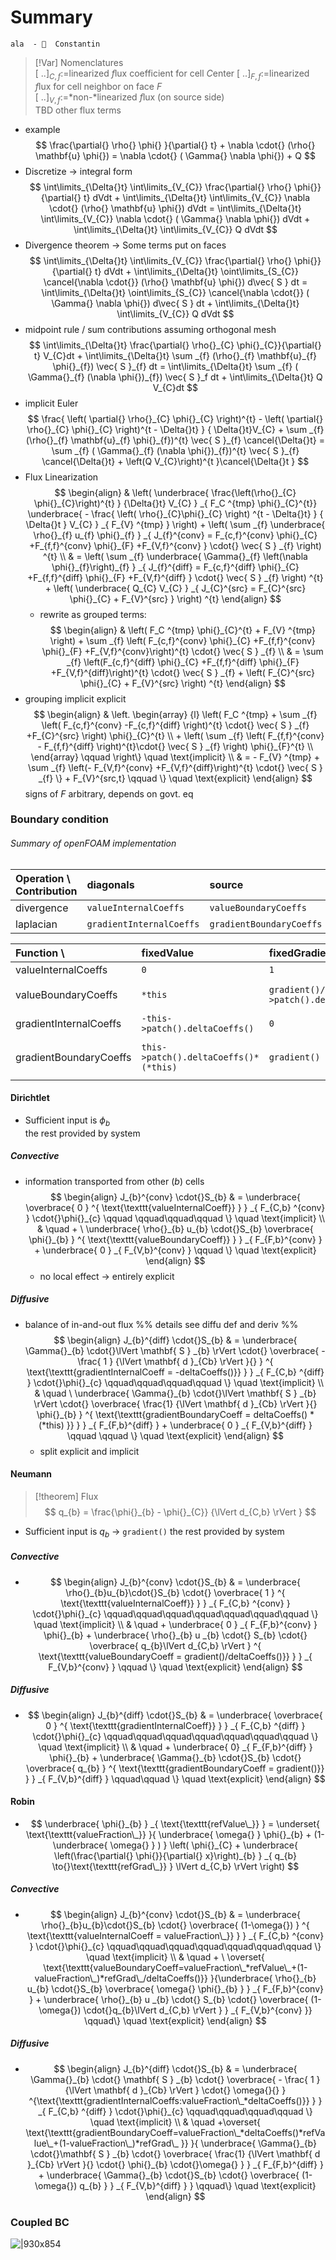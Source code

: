 # Summary
	ala  -   Constantin
> [!Var] Nomenclatures  
> $[\ .. ]_{C,f}:=$linearized ${}f{}$lux coefficient for cell ${}C{}$enter
> $[\ .. ]_{F,f}:=$linearized ${}f{}$lux for cell neighbor on face ${}F{}$  
> $[\ .. ]_{V,f}:=$*non-*linearized ${}f{}$lux (on source side)  
> TBD other flux terms
> 
- example 
	$$	
		\frac{\partial{} \rho{} \phi{} }{\partial{} t}   + \nabla \cdot{} (\rho{} \mathbf{u} \phi{}) = \nabla \cdot{} ( \Gamma{} \nabla  \phi{}) + Q
	$$
-   Discretize
	-> integral form
	$$	
		\int\limits_{\Delta{}t} \int\limits_{V_{C}} \frac{\partial{} \rho{} \phi{}}{\partial{} t} dVdt
		+ \int\limits_{\Delta{}t} \int\limits_{V_{C}} \nabla \cdot{} (\rho{} \mathbf{u} \phi{}) dVdt
		= \int\limits_{\Delta{}t} \int\limits_{V_{C}} \nabla \cdot{} ( \Gamma{} \nabla  \phi{})  dVdt
		+ \int\limits_{\Delta{}t} \int\limits_{V_{C}} Q dVdt
	$$
- Divergence theorem 
	-> Some terms put on faces
	$$	
		\int\limits_{\Delta{}t} \int\limits_{V_{C}} \frac{\partial{} \rho{} \phi{}}{\partial{} t} dVdt
		+ \int\limits_{\Delta{}t} \oint\limits_{S_{C}} \cancel{\nabla \cdot{}} (\rho{} \mathbf{u} \phi{}) d\vec{ S }  dt
		= \int\limits_{\Delta{}t} \oint\limits_{S_{C}}  \cancel{\nabla \cdot{}} ( \Gamma{} \nabla  \phi{})  d\vec{ S }  dt
		+ \int\limits_{\Delta{}t} \int\limits_{V_{C}}  Q dVdt
	$$
- midpoint rule   / sum contributions
	assuming orthogonal mesh
	$$	
			\int\limits_{\Delta{}t}  \frac{\partial{} \rho{}_{C} \phi{}_{C}}{\partial{} t} V_{C}dt
		+ \int\limits_{\Delta{}t} \sum _{f}  (\rho{}_{f} \mathbf{u}_{f} \phi{}_{f}) \vec{ S }_{f}  dt
		= \int\limits_{\Delta{}t} \sum _{f} ( \Gamma{}_{f} (\nabla  \phi{})_{f})  \vec{ S }_f  dt
		+ \int\limits_{\Delta{}t}  Q V_{C}dt 
	$$
- implicit Euler
	$$
	    \frac{ \left( \partial{} \rho{}_{C} \phi{}_{C} \right)^{t}   - \left( \partial{} \rho{}_{C} \phi{}_{C} \right)^{t - \Delta{}t}    }  
	    {  \Delta{}t}V_{C}
		+ \sum _{f}  (\rho{}_{f} \mathbf{u}_{f} \phi{}_{f})^{t} \vec{ S }_{f}  \cancel{\Delta{}t}
		= \sum _{f} ( \Gamma{}_{f} (\nabla  \phi{})_{f})^{t}  \vec{ S }_{f}  \cancel{\Delta{}t}
		+   \left(Q V_{C}\right)^{t }\cancel{\Delta{}t }
	$$
- Flux Linearization
	$$	
	    \begin{align} 
	          & \left(
	    \underbrace{ \frac{\left(\rho{}_{C} \phi{}_{C}\right)^{t}   } {\Delta{}t}  V_{C}   }  
	    _{ F_C ^{tmp}  \phi{}_{C}^{t}}
	    \underbrace{ - \frac{ \left(  \rho{}_{C}\phi{}_{C} \right) ^{t - \Delta{}t}   }  
	    { \Delta{}t } V_{C}  }  
	    _{  F_{V}  ^{tmp}  }
	    \right)
	     + \left( \sum _{f} 
	    \underbrace{ \rho{}_{f} u_{f} \phi{}_{f} }  
	    _{ J_{f}^{conv}  = F_{c,f}^{conv} \phi{}_{C} +F_{f,f}^{conv} \phi{}_{F} +F_{V,f}^{conv}  }
	     \cdot{} \vec{ S }  _{f} \right) ^{t} \\
	      & = \left( \sum _{f} 
	    \underbrace{ \Gamma{}_{f} \left(\nabla  \phi{}_{f}\right)_{f} }  
	    _{ J_{f}^{diff}  = F_{c,f}^{diff} \phi{}_{C} +F_{f,f}^{diff} \phi{}_{F} +F_{V,f}^{diff} }
	     \cdot{} \vec{ S }  _{f} \right) ^{t}
	     + \left( 
	    \underbrace{ Q_{C} V_{C}  }  
	    _{ J_{C}^{src} =  F_{C}^{src} \phi{}_{C} + F_{V}^{src} }
	    \right) ^{t}
	    \end{align}
	$$
	- rewrite as grouped terms:
		$$
		    \begin{align} 
		          & \left(
		    F_C ^{tmp}  \phi{}_{C}^{t}
		     + F_{V}  ^{tmp}  
		    \right)
		     + \sum _{f} 
		     \left( F_{c,f}^{conv} \phi{}_{C} +F_{f,f}^{conv} \phi{}_{F} +F_{V,f}^{conv}\right)^{t}
		     \cdot{} \vec{ S }  _{f}  \\
		      & =  \sum _{f} 
		    \left(F_{c,f}^{diff} \phi{}_{C} +F_{f,f}^{diff} \phi{}_{F} +F_{V,f}^{diff}\right)^{t}
		     \cdot{} \vec{ S }  _{f} 
		     + \left( 
		    F_{C}^{src} \phi{}_{C} + F_{V}^{src} 
		    \right) ^{t}
		    \end{align}
		$$
- grouping implicit explicit
	$$	
	    \begin{align}
	     & \left. \begin{array} {l} 
	                \left(
	    F_C ^{tmp}  
	    + \sum _{f} \left( F_{c,f}^{conv} -F_{c,f}^{diff} \right)^{t} \cdot{} \vec{ S }  _{f} 
	    +F_{C}^{src}
	    \right) \phi{}_{C}^{t} \\
	       + \left( 
	     \sum _{f} \left( F_{f,f}^{conv}  - F_{f,f}^{diff}  \right)^{t}\cdot{} \vec{ S }  _{f} 
	     \right) \phi{}_{F}^{t} \\  
	    \end{array} \qquad \right\} \quad \text{implicit}  \\
	      & =   
	      - F_{V}  ^{tmp}     
	      + \sum _{f} \left(- F_{V,f}^{conv} +F_{V,f}^{diff}\right)^{t}
	     \cdot{} \vec{ S }  _{f} \} 
	     + F_{V}^{src,t} \qquad \} \quad \text{explicit} 
	    \end{align}
	$$
	signs of ${}F{}$ arbitrary, depends on govt. eq
### Boundary condition  
###### Summary of openFOAM implementation

| Operation \ Contribution | diagonals                | source                   |
| :----------------------- | :----------------------- | :----------------------- |
| divergence               | `valueInternalCoeffs`    | `valueBoundaryCoeffs`    |
| laplacian                | `gradientInternalCoeffs` | `gradientBoundaryCoeffs` |


| Function \             | fixedValue                            | fixedGradient                            | mixed                                                                                    |
| :--------------------- | :------------------------------------ | :--------------------------------------- | :--------------------------------------------------------------------------------------- |
| valueInternalCoeffs    | `0`                                   | `1`                                      | `(1.0 - valueFraction_)`                                                                 |
| valueBoundaryCoeffs    | `*this`                               | `gradient()/this->patch().deltaCoeffs()` | `valueFraction_*refValue_ + (1.0 - valueFraction_)*refGrad_/this->patch().deltaCoeffs()` |
| gradientInternalCoeffs | `-this->patch().deltaCoeffs()`        | `0`                                      | `-valueFraction_*this->patch().deltaCoeffs()`                                            |
| gradientBoundaryCoeffs | `this->patch().deltaCoeffs()*(*this)` | `gradient()`                             | `valueFraction_*this->patch().deltaCoeffs()*refValue_ + (1.0 - valueFraction_)*refGrad_` |

#### Dirichtlet
- Sufficient input is $\phi_{b}{}$   
	the rest provided by system 
##### Convective
- information transported from other (${}b{}$) cells
	$$
	    \begin{align}
		J_{b}^{conv} \cdot{}S_{b}  & =   
	    \underbrace{ 
	    \overbrace{ 0 }  
	    ^{ \text{\texttt{valueInternalCoeff}} }
	     }  
	    _{ F_{C,b} ^{conv}  }
	     \cdot{}\phi{}_{c} \qquad \qquad\qquad\qquad \} \quad \text{implicit} 
	      \\
	     &  \quad + \ \underbrace{ \rho{}_{b} u_{b} \cdot{}S_{b} 
	    \overbrace{ \phi{}_{b} }  
	    ^{ \text{\texttt{valueBoundaryCoeff}} }
	      }  
	    _{ F_{F,b}^{conv} } 
	     + 
	    \underbrace{ 0 }  
	    _{ F_{V,b}^{conv} } \qquad \} \quad \text{explicit} 
	    \end{align}
    $$
	- no local effect -> entirely explicit
##### Diffusive
- balance of in-and-out flux   %% details see diffu def and deriv %%
	$$	
	    \begin{align} 
	     	J_{b}^{diff} \cdot{}S_{b}  & =   
	    \underbrace{ \Gamma{}_{b} \cdot{}\lVert \mathbf{ S }  _{b} \rVert \cdot{} 
	    \overbrace{ - \frac{ 1 }     {\lVert \mathbf{ d }_{Cb}   \rVert }{} }  
	    ^{ \text{\texttt{gradientInternalCoeff = -deltaCoeffs()}} }
	      }  
	    _{ F_{C,b} ^{diff} }
	     \cdot{}\phi{}_{c}    \qquad\qquad\qquad\qquad \} \quad \text{implicit} 
	     \\
	     & \quad   \ \underbrace{ \Gamma{}_{b} \cdot{}\lVert \mathbf{ S }  _{b} \rVert \cdot{} 
	    \overbrace{ \frac{1}     {\lVert \mathbf{ d }_{Cb}   \rVert }{} \phi{}_{b}  }  
	    ^{ \text{\texttt{gradientBoundaryCoeff = deltaCoeffs() * (*this) }} }
	     }  
	    _{ F_{F,b}^{diff} }
	     + 
	    \underbrace{ 0 }  
	    _{ F_{V,b}^{diff} } \qquad \qquad \} \quad \text{explicit} 
	    \end{align}
	$$
	- split explicit and implicit
#### Neumann  
> [!theorem] Flux  
> $$    
> 	q_{b} =    
> 	\frac{\phi{}_{b} - \phi{}_{C}}    
> 	{\lVert d_{C,b} \rVert }
> $$
- Sufficient input is $q_{b}$  -> `gradient()` 
	the rest provided by system
##### Convective
- 
	$$
	    \begin{align} 
	     J_{b}^{conv} \cdot{}S_{b}  & =   
	     \underbrace{ \rho{}_{b}u_{b}\cdot{}S_{b} \cdot{} 
	    \overbrace{ 1 }  
	    ^{ \text{\texttt{valueInternalCoeff}} }
	     }  
	    _{ F_{C,b} ^{conv}  }
	     \cdot{}\phi{}_{c} \qquad\qquad\qquad\qquad\qquad\qquad\qquad \} \quad \text{implicit}  \\
	     & \quad + 
	    \underbrace{ 0 }  
	    _{ F_{F,b}^{conv} }
	       \phi{}_{b} 
	     + 
	    \underbrace{ \rho{}_{b} u _{b}  \cdot{} S_{b} \cdot{} 
	    \overbrace{ q_{b}\lVert d_{C,b} \rVert }  
	    ^{ \text{\texttt{valueBoundaryCoeff = gradient()/deltaCoeffs()}} }
	       }   
	    _{ F_{V,b}^{conv} } \qquad \} \quad \text{explicit} 
	    \end{align}
	$$
##### Diffusive
- 
	$$
	    \begin{align} 
	     J_{b}^{diff} \cdot{}S_{b}  & =   
	    \underbrace{
	    \overbrace{ 0 }  
	    ^{ \text{\texttt{gradientInternalCoeff}} }
	    }  
	    _{ F_{C,b} ^{diff}  } 
	     \cdot{}\phi{}_{c}  \qquad\qquad\qquad\qquad\qquad\qquad\qquad \} \quad \text{implicit} 
	      \\
	     & \quad +
	    \underbrace{ 0}  
	    _{ F_{F,b}^{diff} }
	       \phi{}_{b} 
	     + 
	    \underbrace{ \Gamma{}_{b} \cdot{}S_{b} \cdot{} 
	    \overbrace{ q_{b} }  
	    ^{ \text{\texttt{gradientBoundaryCoeff = gradient()}} }
	      }  
	    _{ F_{V,b}^{diff} }   \qquad\qquad \} \quad \text{explicit} 
	    \end{align}
	$$
#### Robin
- 
	$$
	    \underbrace{ \phi{}_{b} }  
	    _{ \text{\texttt{refValue\_}} }
	     = 
	    \underset{ \text{\texttt{valueFraction\_}} }{ \underbrace{ \omega{}  }  
	    \phi{}_{b} + (1-
	    \underbrace{ \omega{} }  
	    ) } \left( \phi{}_{C} + 
		    \underbrace{ \left(\frac{\partial{} \phi{}}{\partial{} x}\right)_{b} }  
		    _{ q_{b} \to{}\text{\texttt{refGrad\_}} }
		     \lVert d_{C,b} \rVert     \right)  
	$$
##### Convective
- 
	$$	
	    \begin{align}
		J_{b}^{conv} \cdot{}S_{b}  & =   
	    \underbrace{ 
	    \rho{}_{b}u_{b}\cdot{}S_{b}  \cdot{}
	    \overbrace{ (1-\omega{}) }  
	    ^{ \text{\texttt{valueInternalCoeff = valueFraction\_}} }
	     }  
	    _{ F_{C,b} ^{conv}  }
	     \cdot{}\phi{}_{c} \qquad\qquad\qquad\qquad\qquad\qquad\qquad \} \quad \text{implicit} 
	      \\
	     &  \quad + \ \overset{ \text{\texttt{valueBoundaryCoeff=valueFraction\_*refValue\_+(1-valueFraction\_)*refGrad\_/deltaCoeffs()}} }{\underbrace{ \rho{}_{b} u_{b} \cdot{}S_{b} 
	    \overbrace{ \omega{} \phi{}_{b} }  
	      }  
	    _{ F_{F,b}^{conv} }
	     + 
	    \underbrace{ \rho{}_{b} u _{b}  \cdot{} S_{b} \cdot{}
	    \overbrace{  (1-\omega{}) \cdot{}q_{b}\lVert d_{C,b} \rVert }  }  
	    _{ F_{V,b}^{conv} }} \qquad\} \quad \text{explicit} 
	    \end{align}
	$$
##### Diffusive
- 
	$$
	    \begin{align} 
	     J_{b}^{diff} \cdot{}S_{b}  & =   
	    \underbrace{
	    \Gamma{}_{b} \cdot{} \mathbf{ S }  _{b}  \cdot{} 
	    \overbrace{ - \frac{ 1 }     {\lVert \mathbf{ d }_{Cb}    \rVert } \cdot{} \omega{}{} }  ^{\text{\texttt{gradientInternalCoeffs:valueFraction\_*deltaCoeffs()}} }
	    }  
	    _{ F_{C,b} ^{diff}  }
	     \cdot{}\phi{}_{c}  \qquad\qquad\qquad\qquad \} \quad \text{implicit} 
	     \\
	     & \quad +\overset{ \text{\texttt{gradientBoundaryCoeff=valueFraction\_*deltaCoeffs()*refValue\_+(1-valueFraction\_)*refGrad\_ }} }{ 
	    \underbrace{ \Gamma{}_{b} \cdot{}\mathbf{ S }  _{b} \cdot{} 
	    \overbrace{ \frac{1}     {\lVert \mathbf{ d }_{Cb}   \rVert }{} \cdot{} \phi{}_{b} \cdot{}\omega{} }  
	     }  
	    _{ F_{F,b}^{diff} }
	     + 
	    \underbrace{ \Gamma{}_{b} \cdot{}S_{b} \cdot{} 
	    \overbrace{ (1-\omega{}) q_{b} }  
	      }  
	    _{ F_{V,b}^{diff} } } \qquad\} \quad \text{explicit} 
	    \end{align}
	$$
### Coupled BC
![|930x854](../../@Medias/2025-07-18-3.webp)
